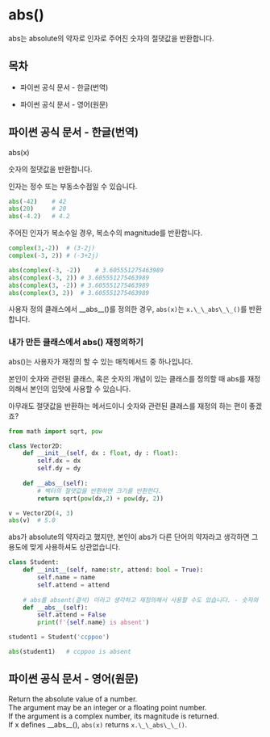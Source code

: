 # abs()

abs는 absolute의 약자로 인자로 주어진 숫자의 절댓값을 반환합니다.

## 목차

* 파이썬 공식 문서 - 한글(번역)
    
* 파이썬 공식 문서 - 영어(원문)

## 파이썬 공식 문서 - 한글(번역)

abs(x)

숫자의 절댓값을 반환합니다.

인자는 정수 또는 부동소수점일 수 있습니다.

```python
abs(-42)    # 42
abs(20)     # 20
abs(-4.2)   # 4.2
```

주어진 인자가 복소수일 경우, 복소수의 magnitude를 반환합니다.

```python
complex(3,-2))  # (3-2j)
complex(-3, 2)) # (-3+2j)

abs(complex(-3, -2))    # 3.605551275463989
abs(complex(-3, 2)) # 3.605551275463989
abs(complex(3, -2)) # 3.605551275463989
abs(complex(3, 2))  # 3.605551275463989
```

사용자 정의 클래스에서 \_\_abs\_\_()를 정의한 경우, `abs(x)`는 `x.\_\_abs\_\_()`를 반환합니다.

### 내가 만든 클래스에서 abs() 재정의하기

abs()는 사용자가 재정의 할 수 있는 매직메서드 중 하나입니다.

본인이 숫자와 관련된 클래스, 혹은 숫자의 개념이 있는 클래스를 정의할 때 abs를 재정의해서 본인의 입맛에 사용할 수 있습니다.

아무래도 절댓값을 반환하는 메서드이니 숫자와 관련된 클래스를 재정의 하는 편이 좋겠죠?

```python
from math import sqrt, pow

class Vector2D:
    def __init__(self, dx : float, dy : float):
        self.dx = dx
        self.dy = dy
        
    def __abs__(self):
        # 벡터의 절댓값을 반환하면 크기를 반환한다.
        return sqrt(pow(dx,2) + pow(dy, 2))

v = Vector2D(4, 3)
abs(v)  # 5.0
```

abs가 absolute의 약자라고 했지만, 본인이 abs가 다른 단어의 약자라고 생각하면 그 용도에 맞게 사용하셔도 상관없습니다.

```python
class Student:
    def __init__(self, name:str, attend: bool = True):
        self.name = name
        self.attend = attend
        
    # abs를 absent(결석) 이라고 생각하고 재정의해서 사용할 수도 있습니다. - 숫자와 관련 없어도 됩니다.
    def __abs__(self):
        self.attend = False
        print(f'{self.name} is absent')

student1 = Student('ccppoo')

abs(student1)   # ccppoo is absent
```

## 파이썬 공식 문서 - 영어(원문)

Return the absolute value of a number.<br>
The argument may be an integer or a floating point number.<br>
If the argument is a complex number, its magnitude is returned.<br>
If x defines \_\_abs\_\_(), `abs(x)` returns `x.\_\_abs\_\_()`.